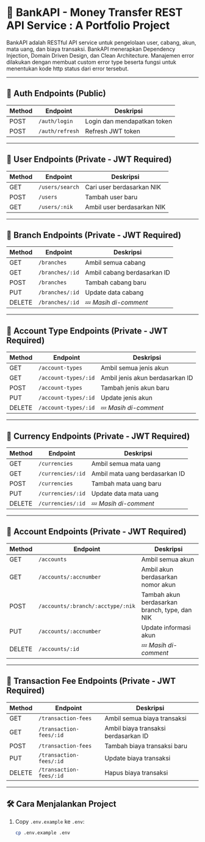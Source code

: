 # 
# 🚀 BankAPI - Money Transfer REST API Service : A Portfolio Project

BankAPI adalah RESTful API service untuk pengelolaan user, cabang, akun, mata uang, dan biaya transaksi.
BankAPI menerapkan Dependency Injection, Domain Driven Design, dan Clean Architecture.
Manajemen error dilakukan dengan membuat custom error type beserta fungsi untuk menentukan kode http status dari error tersebut.

---

## 📌 Auth Endpoints (Public)

| Method | Endpoint         | Deskripsi                   |
|--------|------------------|-----------------------------|
| POST   | `/auth/login`    | Login dan mendapatkan token |
| POST   | `/auth/refresh`  | Refresh JWT token           |

---

## 👤 User Endpoints (Private - JWT Required)

| Method | Endpoint             | Deskripsi                 |
|--------|----------------------|---------------------------|
| GET    | `/users/search`      | Cari user berdasarkan NIK |
| POST   | `/users`             | Tambah user baru          |
| GET    | `/users/:nik`        | Ambil user berdasarkan NIK|

---

## 🏢 Branch Endpoints (Private - JWT Required)

| Method | Endpoint             | Deskripsi                     |
|--------|----------------------|-------------------------------|
| GET    | `/branches`          | Ambil semua cabang            |
| GET    | `/branches/:id`      | Ambil cabang berdasarkan ID   |
| POST   | `/branches`          | Tambah cabang baru            |
| PUT    | `/branches/:id`      | Update data cabang            |
| DELETE | `/branches/:id`      | 💤 *Masih di-comment*          |

---

## 🏦 Account Type Endpoints (Private - JWT Required)

| Method | Endpoint                   | Deskripsi                      |
|--------|----------------------------|--------------------------------|
| GET    | `/account-types`           | Ambil semua jenis akun         |
| GET    | `/account-types/:id`       | Ambil jenis akun berdasarkan ID|
| POST   | `/account-types`           | Tambah jenis akun baru         |
| PUT    | `/account-types/:id`       | Update jenis akun              |
| DELETE | `/account-types/:id`       | 💤 *Masih di-comment*           |

---

## 💱 Currency Endpoints (Private - JWT Required)

| Method | Endpoint           | Deskripsi                        |
|--------|--------------------|----------------------------------|
| GET    | `/currencies`      | Ambil semua mata uang            |
| GET    | `/currencies/:id`  | Ambil mata uang berdasarkan ID   |
| POST   | `/currencies`      | Tambah mata uang baru            |
| PUT    | `/currencies/:id`  | Update data mata uang            |
| DELETE | `/currencies/:id`  | 💤 *Masih di-comment*             |

---

## 📘 Account Endpoints (Private - JWT Required)

| Method | Endpoint                                       | Deskripsi                                      |
|--------|------------------------------------------------|------------------------------------------------|
| GET    | `/accounts`                                    | Ambil semua akun                               |
| GET    | `/accounts/:accnumber`                         | Ambil akun berdasarkan nomor akun              |
| POST   | `/accounts/:branch/:acctype/:nik`              | Tambah akun berdasarkan branch, type, dan NIK  |
| PUT    | `/accounts/:accnumber`                         | Update informasi akun                          |
| DELETE | `/accounts/:id`                                | 💤 *Masih di-comment*                           |

---

## 💸 Transaction Fee Endpoints (Private - JWT Required)

| Method | Endpoint                        | Deskripsi                                |
|--------|----------------------------------|------------------------------------------|
| GET    | `/transaction-fees`             | Ambil semua biaya transaksi              |
| GET    | `/transaction-fees/:id`         | Ambil biaya transaksi berdasarkan ID     |
| POST   | `/transaction-fees`             | Tambah biaya transaksi baru              |
| PUT    | `/transaction-fees/:id`         | Update biaya transaksi                   |
| DELETE | `/transaction-fees/:id`         | Hapus biaya transaksi                    |

---

## 🛠 Cara Menjalankan Project

1. Copy `.env.example` ke `.env`:
   ```bash
   cp .env.example .env
